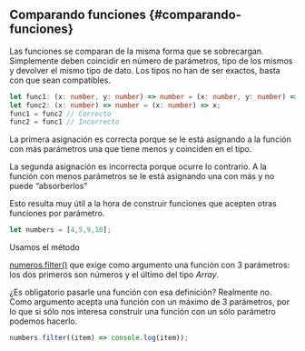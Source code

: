 ## Comparando funciones {#comparando-funciones}

Las funciones se comparan de la misma forma que se sobrecargan. Simplemente deben coincidir en número de parámetros, tipo de los mismos y devolver el mismo tipo de dato. Los tipos no han de ser exactos, basta con que sean compatibles.

```ts
let func1: (x: number, y: number) => number = (x: number, y: number) => x * y;
let func2: (x: number) => number = (x: number) => x;
func1 = func2 // Correcto
func2 = func1 // Incorrecto
```

La primera asignación es correcta porque se le está asignando a la función con más parámetros una que tiene menos y coinciden en el tipo.

La segunda asignación es incorrecta porque ocurre lo contrario. A la función con menos parámetros se le está asignando una con más y no puede “absorberlos”

Esto resulta muy útil a la hora de construir funciones que acepten otras funciones por parámetro.

```ts
let numbers = [4,5,9,10];
```

Usamos el método

[numeros.filter()](../anexo_i_arrays/metodos.md#filter) que exige como argumento una función con 3 parámetros: los dos primeros son números y el último del tipo _Array_.

¿Es obligatorio pasarle una función con esa definición? Realmente no. Como argumento acepta una función con un máximo de 3 parámetros, por lo que si sólo nos interesa construir una función con un sólo parámetro podemos hacerlo.

```ts
numbers.filter((item) => console.log(item));
```